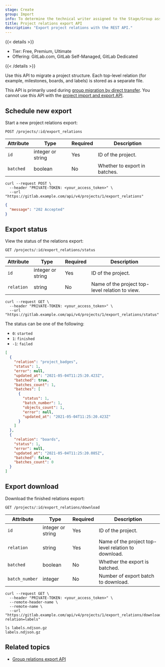 ```yaml
---
stage: Create
group: Import
info: To determine the technical writer assigned to the Stage/Group associated with this page, see https://handbook.gitlab.com/handbook/product/ux/technical-writing/#assignments
title: Project relations export API
description: "Export project relations with the REST API."
---
```


{{< details >}}

- Tier: Free, Premium, Ultimate
- Offering: GitLab.com, GitLab Self-Managed, GitLab Dedicated

{{< /details >}}

Use this API to migrate a project structure. Each top-level
relation (for example, milestones, boards, and labels) is stored as a separate file.

This API is primarily used during [group migration by direct transfer](../user/group/import/_index.md).
You cannot use this API with the [project import and export API](project_import_export.md).

## Schedule new export

Start a new project relations export:

```plaintext
POST /projects/:id/export_relations
```

| Attribute | Type              | Required | Description                                        |
|-----------|-------------------|----------|----------------------------------------------------|
| `id`      | integer or string | Yes      | ID of the project.                                 |
| `batched` | boolean           | No       | Whether to export in batches.                      |

```shell
curl --request POST \
  --header "PRIVATE-TOKEN: <your_access_token>" \
  --url "https://gitlab.example.com/api/v4/projects/1/export_relations"
```

```json
{
  "message": "202 Accepted"
}
```

## Export status

View the status of the relations export:

```plaintext
GET /projects/:id/export_relations/status
```

| Attribute  | Type              | Required | Description                                        |
|------------|-------------------|----------|----------------------------------------------------|
| `id`       | integer or string | Yes      | ID of the project.                                 |
| `relation` | string            | No       | Name of the project top-level relation to view.    |

```shell
curl --request GET \
  --header "PRIVATE-TOKEN: <your_access_token>" \
  --url "https://gitlab.example.com/api/v4/projects/1/export_relations/status"
```

The status can be one of the following:

- `0`: `started`
- `1`: `finished`
- `-1`: `failed`

```json
[
  {
    "relation": "project_badges",
    "status": 1,
    "error": null,
    "updated_at": "2021-05-04T11:25:20.423Z",
    "batched": true,
    "batches_count": 1,
    "batches": [
      {
        "status": 1,
        "batch_number": 1,
        "objects_count": 1,
        "error": null,
        "updated_at": "2021-05-04T11:25:20.423Z"
      }
    ]
  },
  {
    "relation": "boards",
    "status": 1,
    "error": null,
    "updated_at": "2021-05-04T11:25:20.085Z",
    "batched": false,
    "batches_count": 0
  }
]
```

## Export download

Download the finished relations export:

```plaintext
GET /projects/:id/export_relations/download
```

| Attribute      | Type              | Required | Description |
|----------------|-------------------|----------|-------------|
| `id`           | integer or string | Yes      | ID of the project. |
| `relation`     | string            | Yes      | Name of the project top-level relation to download. |
| `batched`      | boolean           | No       | Whether the export is batched. |
| `batch_number` | integer           | No       | Number of export batch to download. |

```shell
curl --request GET \
  --header "PRIVATE-TOKEN: <your_access_token>" \
  --remote-header-name \
  --remote-name \
  --url "https://gitlab.example.com/api/v4/projects/1/export_relations/download?relation=labels"
```

```shell
ls labels.ndjson.gz
labels.ndjson.gz
```

## Related topics

- [Group relations export API](group_relations_export.md)

